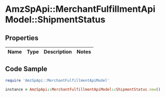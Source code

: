 # AmzSpApi::MerchantFulfillmentApiModel::ShipmentStatus

## Properties

Name | Type | Description | Notes
------------ | ------------- | ------------- | -------------

## Code Sample

```ruby
require 'AmzSpApi::MerchantFulfillmentApiModel'

instance = AmzSpApi::MerchantFulfillmentApiModel::ShipmentStatus.new()
```


